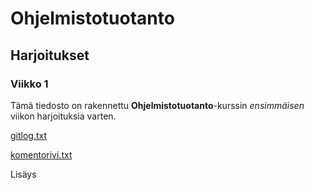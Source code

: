 # Ohjelmistotuotanto

## Harjoitukset 

### Viikko 1

Tämä tiedosto on rakennettu **Ohjelmistotuotanto**-kurssin *ensimmäisen* viikon harjoituksia varten.

[gitlog.txt](https://github.com/phuvio/ot-harjoitustyo/blob/main/laskarit/viikko1/gitlog.txt)

[komentorivi.txt](https://github.com/phuvio/ot-harjoitustyo/blob/main/laskarit/viikko1/komentorivi.txt)

Lisäys
